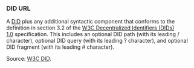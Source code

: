 ### DID URL

<p class="c8"><span>A </span><span class="c2"><a class="c3" href="#h.zh539v9ul471">DID</a></span><span>&nbsp;plus any additional syntactic component that conforms to the definition in section </span><span>3.2 of the </span><span class="c2"><a class="c3" href="https://www.google.com/url?q=https://www.w3.org/TR/did-core/&amp;sa=D&amp;source=editors&amp;ust=1706779842602533&amp;usg=AOvVaw27UOv2ZpgbmTNqNBxpFKVv">W3C Decentralized Identifiers (DIDs) 1.0</a></span><span>&nbsp;specification</span><span>. This includes an optional </span><span>DID path</span><span>&nbsp;(with its leading / character), optional </span><span>DID query</span><span>&nbsp;(with its leading ? character), and optional </span><span>DID fragment</span><span class="c0">&nbsp;(with its leading # character).</span></p><p class="c8"><span>Source: </span><span class="c2"><a class="c3" href="https://www.google.com/url?q=https://www.w3.org/TR/did-core/%23dfn-did-urls&amp;sa=D&amp;source=editors&amp;ust=1706779842603083&amp;usg=AOvVaw2vefFN72IZEO_PcU5_pymZ">W3C DID</a></span><span>.</span></p>